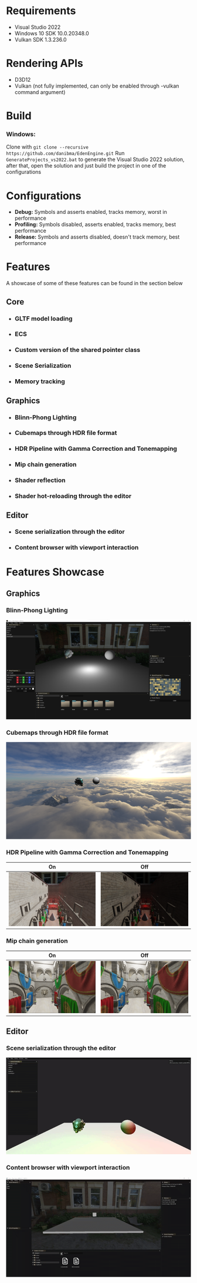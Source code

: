 # **Requirements**
- Visual Studio 2022
- Windows 10 SDK 10.0.20348.0
- Vulkan SDK 1.3.236.0

# **Rendering APIs**
- D3D12
- Vulkan (not fully implemented, can only be enabled through -vulkan command argument)

# **Build**
### **Windows:**
Clone with `git clone --recursive https://github.com/danibma/EdenEngine.git`
Run `GenerateProjects_vs2022.bat` to generate the Visual Studio 2022 solution, after that, open the solution and just build the project in one of the configurations
<br>

# **Configurations**
- **Debug:** Symbols and asserts enabled, tracks memory, worst in performance
- **Profiling:** Symbols disabled, asserts enabled, tracks memory, best performance
- **Release:** Symbols and asserts disabled, doesn't track memory, best performance

# **Features**
A showcase of some of these features can be found in the section below
## **Core**
- ### GLTF model loading
- ### ECS
- ### Custom version of the shared pointer class
- ### Scene Serialization
- ### Memory tracking
## **Graphics**
- ### Blinn-Phong Lighting
- ### Cubemaps through HDR file format
- ### HDR Pipeline with Gamma Correction and Tonemapping
- ### Mip chain generation
- ### Shader reflection
- ### Shader hot-reloading through the editor
## **Editor**
- ### Scene serialization through the editor
- ### Content browser with viewport interaction

# **Features Showcase**
## **Graphics**
### Blinn-Phong Lighting
![Phong Lighting Image](img/phong_lighting.png)

### Cubemaps through HDR file format
![Cubemap](img/cubemap.png)

### HDR Pipeline with Gamma Correction and Tonemapping
| On | Off |
|----|-----|
| ![Multiple Lights](img/hdr_on.png) | ![Multiple Lights](img/hdr_off.png) |

### Mip chain generation
| On | Off |
|----|-----|
| ![Multiple Lights](img/mips_on.png) | ![Multiple Lights](img/mips_off.png) |


## **Editor**
### Scene serialization through the editor
![Scene Open](img/scene_serialization.gif)

### Content browser with viewport interaction
![Content Browser](img/content_browser.gif)